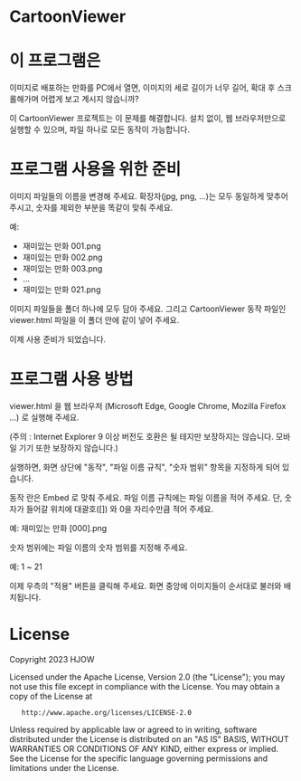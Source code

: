 CartoonViewer
=============
# 이 프로그램은
이미지로 배포하는 만화를 PC에서 열면,
이미지의 세로 길이가 너무 길어, 확대 후 스크롤해가며 어렵게 보고 계시지 않습니까?

이 CartoonViewer 프로젝트는 이 문제를 해결합니다.
설치 없이, 웹 브라우저만으로 실행할 수 있으며, 파일 하나로 모든 동작이 가능합니다.

# 프로그램 사용을 위한 준비
이미지 파일들의 이름을 변경해 주세요.
확장자(jpg, png, ...)는 모두 동일하게 맞추어 주시고, 숫자를 제외한 부분을 똑같이 맞춰 주세요.

예:

* 재미있는 만화 001.png
* 재미있는 만화 002.png
* 재미있는 만화 003.png
* ...
* 재미있는 만화 021.png

이미지 파일들을 폴더 하나에 모두 담아 주세요.
그리고 CartoonViewer 동작 파일인 viewer.html 파일을 이 폴더 안에 같이 넣어 주세요.

이제 사용 준비가 되었습니다.

# 프로그램 사용 방법

viewer.html 을 웹 브라우저 (Microsoft Edge, Google Chrome, Mozilla Firefox ...) 로 실행해 주세요.

(주의 : Internet Explorer 9 이상 버전도 호환은 될 테지만 보장하지는 않습니다. 모바일 기기 또한 보장하지 않습니다.)

실행하면, 화면 상단에 "동작", "파일 이름 규칙", "숫자 범위" 항목을 지정하게 되어 있습니다.

동작 란은 Embed 로 맞춰 주세요.
파일 이름 규칙에는 파일 이름을 적어 주세요. 단, 숫자가 들어갈 위치에 대괄호([]) 와 0을 자리수만큼 적어 주세요.

예: 재미있는 만화 [000].png

숫자 범위에는 파일 이름의 숫자 범위를 지정해 주세요.

예: 1 ~ 21

이제 우측의 "적용" 버튼을 클릭해 주세요.
화면 중앙에 이미지들이 순서대로 불러와 배치됩니다.

# License

   Copyright 2023 HJOW

   Licensed under the Apache License, Version 2.0 (the "License");
   you may not use this file except in compliance with the License.
   You may obtain a copy of the License at

       http://www.apache.org/licenses/LICENSE-2.0

   Unless required by applicable law or agreed to in writing, software
   distributed under the License is distributed on an "AS IS" BASIS,
   WITHOUT WARRANTIES OR CONDITIONS OF ANY KIND, either express or implied.
   See the License for the specific language governing permissions and
   limitations under the License.
